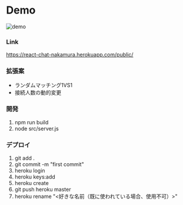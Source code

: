 # Demo
![demo](https://raw.github.com/wiki/nakamura0907/react-randomchat/images/demo.gif)

### Link
https://react-chat-nakamura.herokuapp.com/public/

### 拡張案
- ランダムマッチング1VS1
- 接続人数の動的変更

### 開発
1. npm run build
1. node src/server.js

### デプロイ
1. git add .
1. git commit -m "first commit"
1. heroku login
1. heroku keys:add
1. heroku create
1. git push heroku master
1. heroku rename "<好きな名前（既に使われている場合、使用不可）>"